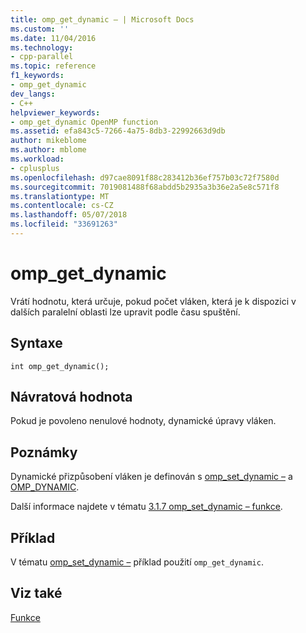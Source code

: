 ```yaml
---
title: omp_get_dynamic – | Microsoft Docs
ms.custom: ''
ms.date: 11/04/2016
ms.technology:
- cpp-parallel
ms.topic: reference
f1_keywords:
- omp_get_dynamic
dev_langs:
- C++
helpviewer_keywords:
- omp_get_dynamic OpenMP function
ms.assetid: efa843c5-7266-4a75-8db3-22992663d9db
author: mikeblome
ms.author: mblome
ms.workload:
- cplusplus
ms.openlocfilehash: d97cae8091f88c283412b36ef757b03c72f7580d
ms.sourcegitcommit: 7019081488f68abdd5b2935a3b36e2a5e8c571f8
ms.translationtype: MT
ms.contentlocale: cs-CZ
ms.lasthandoff: 05/07/2018
ms.locfileid: "33691263"
---
```

# <a name="ompgetdynamic"></a>omp_get_dynamic
Vrátí hodnotu, která určuje, pokud počet vláken, která je k dispozici v dalších paralelní oblasti lze upravit podle času spuštění.  
  
## <a name="syntax"></a>Syntaxe  
  
```  
int omp_get_dynamic();  
```  
  
## <a name="return-value"></a>Návratová hodnota  
 Pokud je povoleno nenulové hodnoty, dynamické úpravy vláken.  
  
## <a name="remarks"></a>Poznámky  
 Dynamické přizpůsobení vláken je definován s [omp_set_dynamic –](../../../parallel/openmp/reference/omp-set-dynamic.md) a [OMP_DYNAMIC](../../../parallel/openmp/reference/omp-dynamic.md).  
  
 Další informace najdete v tématu [3.1.7 omp_set_dynamic – funkce](../../../parallel/openmp/3-1-7-omp-set-dynamic-function.md).  
  
## <a name="example"></a>Příklad  
 V tématu [omp_set_dynamic –](../../../parallel/openmp/reference/omp-set-dynamic.md) příklad použití `omp_get_dynamic`.  
  
## <a name="see-also"></a>Viz také  
 [Funkce](../../../parallel/openmp/reference/openmp-functions.md)